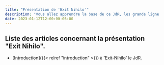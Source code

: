 ```yaml
---
title: "Présentation de 'Exit Nihilo'"
description: "Vous allez apprendre la base de ce JdR, les grande ligne pour vous permettre de vous plongez dans la lecture de la suite."
date: 2023-01-12T12:00:00-05:00
---
```

## Liste des articles concernant la présentation "Exit Nihilo".

* [Introduction]({{< relref "introduction" >}}) à 'Exit-Nihilo' le JdR.